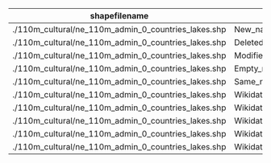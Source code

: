 shapefilename                                        |  var                     |  value
-----------------------------------------------------|--------------------------|-------
./110m_cultural/ne_110m_admin_0_countries_lakes.shp  |  New_name                |  209
./110m_cultural/ne_110m_admin_0_countries_lakes.shp  |  Deleted_name            |  0
./110m_cultural/ne_110m_admin_0_countries_lakes.shp  |  Modified_name           |  15
./110m_cultural/ne_110m_admin_0_countries_lakes.shp  |  Empty_name              |  1
./110m_cultural/ne_110m_admin_0_countries_lakes.shp  |  Same_name               |  3492
./110m_cultural/ne_110m_admin_0_countries_lakes.shp  |  Wikidataid_redirected   |  0
./110m_cultural/ne_110m_admin_0_countries_lakes.shp  |  Wikidataid_notfound     |  0
./110m_cultural/ne_110m_admin_0_countries_lakes.shp  |  Wikidataid_null         |  0
./110m_cultural/ne_110m_admin_0_countries_lakes.shp  |  Wikidataid_notnull      |  177
./110m_cultural/ne_110m_admin_0_countries_lakes.shp  |  Wikidataid_badformated  |  0
